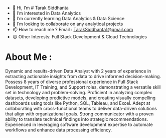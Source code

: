 - 👋 Hi, I’m # Tarak Siddhanta
- 👀 I’m interested in Data Analytics 
- 🌱 I’m currently learning Data Analytics & Data Science 
- 💞️ I’m looking to collaborate on any analytical projects
- 📫 How to reach me ? Email : TarakSiddhanta1@gmail.com
- 😄 Other Interests: Full Stack Development  & Cloud Technologies
  
# About Me :
Dynamic and results-driven Data Analyst with 2 years of experience in extracting actionable insights from data to
drive informed decision-making. Possess 8 years of diverse professional experience in Full Stack Development, IT
Training, and Support roles, demonstrating a versatile skill set in technology and problem-solving. Proficient in
analyzing complex datasets, developing predictive models, and creating visually compelling dashboards using tools
like Python, SQL, Tableau, and Excel. Adept at collaborating with cross-functional teams to deliver data-driven
solutions that align with organizational goals. Strong communicator with a proven ability to translate technical
findings into strategic recommendations. Experienced in leveraging software development expertise to automate
workflows and enhance data processing efficiency.
<!---
taraksiddhanta1/taraksiddhanta1 is a ✨ special ✨ repository because its `README.md` (this file) appears on your GitHub profile.
You can click the Preview link to take a look at your changes.
--->
